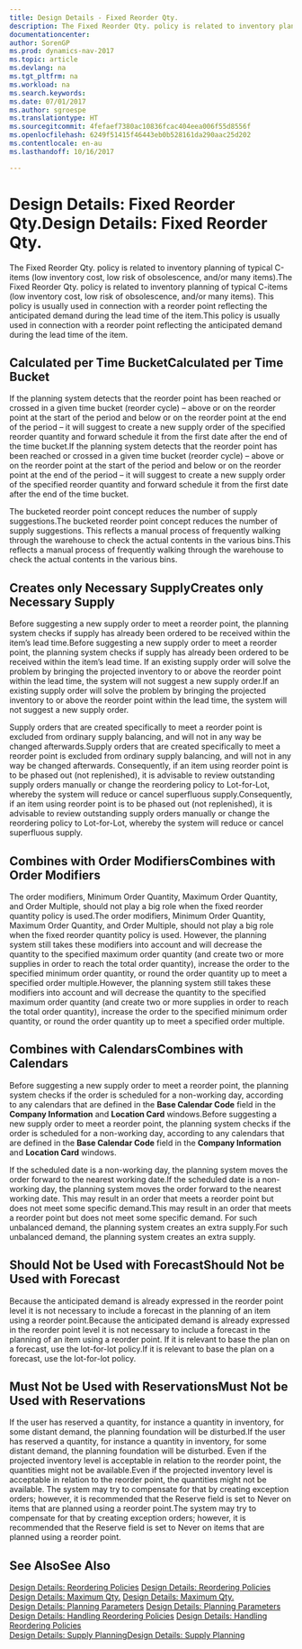 ```yaml
---
title: Design Details - Fixed Reorder Qty.
description: The Fixed Reorder Qty. policy is related to inventory planning of typical C-items (low inventory cost, low risk of obsolescence, and/or many items). This policy is usually used in connection with a reorder point reflecting the anticipated demand during the lead time of the item.
documentationcenter: 
author: SorenGP
ms.prod: dynamics-nav-2017
ms.topic: article
ms.devlang: na
ms.tgt_pltfrm: na
ms.workload: na
ms.search.keywords: 
ms.date: 07/01/2017
ms.author: sgroespe
ms.translationtype: HT
ms.sourcegitcommit: 4fefaef7380ac10836fcac404eea006f55d8556f
ms.openlocfilehash: 6249f51415f46443eb0b528161da290aac25d202
ms.contentlocale: en-au
ms.lasthandoff: 10/16/2017

---
```

# <a name="design-details-fixed-reorder-qty"></a><span data-ttu-id="8ac90-104">Design Details: Fixed Reorder Qty.</span><span class="sxs-lookup"><span data-stu-id="8ac90-104">Design Details: Fixed Reorder Qty.</span></span>
<span data-ttu-id="8ac90-105">The Fixed Reorder Qty. policy is related to inventory planning of typical C-items (low inventory cost, low risk of obsolescence, and/or many items).</span><span class="sxs-lookup"><span data-stu-id="8ac90-105">The Fixed Reorder Qty. policy is related to inventory planning of typical C-items (low inventory cost, low risk of obsolescence, and/or many items).</span></span> <span data-ttu-id="8ac90-106">This policy is usually used in connection with a reorder point reflecting the anticipated demand during the lead time of the item.</span><span class="sxs-lookup"><span data-stu-id="8ac90-106">This policy is usually used in connection with a reorder point reflecting the anticipated demand during the lead time of the item.</span></span>  

## <a name="calculated-per-time-bucket"></a><span data-ttu-id="8ac90-107">Calculated per Time Bucket</span><span class="sxs-lookup"><span data-stu-id="8ac90-107">Calculated per Time Bucket</span></span>  
 <span data-ttu-id="8ac90-108">If the planning system detects that the reorder point has been reached or crossed in a given time bucket (reorder cycle) – above or on the reorder point at the start of the period and below or on the reorder point at the end of the period – it will suggest to create a new supply order of the specified reorder quantity and forward schedule it from the first date after the end of the time bucket.</span><span class="sxs-lookup"><span data-stu-id="8ac90-108">If the planning system detects that the reorder point has been reached or crossed in a given time bucket (reorder cycle) – above or on the reorder point at the start of the period and below or on the reorder point at the end of the period – it will suggest to create a new supply order of the specified reorder quantity and forward schedule it from the first date after the end of the time bucket.</span></span>  

 <span data-ttu-id="8ac90-109">The bucketed reorder point concept reduces the number of supply suggestions.</span><span class="sxs-lookup"><span data-stu-id="8ac90-109">The bucketed reorder point concept reduces the number of supply suggestions.</span></span> <span data-ttu-id="8ac90-110">This reflects a manual process of frequently walking through the warehouse to check the actual contents in the various bins.</span><span class="sxs-lookup"><span data-stu-id="8ac90-110">This reflects a manual process of frequently walking through the warehouse to check the actual contents in the various bins.</span></span>  

## <a name="creates-only-necessary-supply"></a><span data-ttu-id="8ac90-111">Creates only Necessary Supply</span><span class="sxs-lookup"><span data-stu-id="8ac90-111">Creates only Necessary Supply</span></span>  
 <span data-ttu-id="8ac90-112">Before suggesting a new supply order to meet a reorder point, the planning system checks if supply has already been ordered to be received within the item’s lead time.</span><span class="sxs-lookup"><span data-stu-id="8ac90-112">Before suggesting a new supply order to meet a reorder point, the planning system checks if supply has already been ordered to be received within the item’s lead time.</span></span> <span data-ttu-id="8ac90-113">If an existing supply order will solve the problem by bringing the projected inventory to or above the reorder point within the lead time, the system will not suggest a new supply order.</span><span class="sxs-lookup"><span data-stu-id="8ac90-113">If an existing supply order will solve the problem by bringing the projected inventory to or above the reorder point within the lead time, the system will not suggest a new supply order.</span></span>  

 <span data-ttu-id="8ac90-114">Supply orders that are created specifically to meet a reorder point is excluded from ordinary supply balancing, and will not in any way be changed afterwards.</span><span class="sxs-lookup"><span data-stu-id="8ac90-114">Supply orders that are created specifically to meet a reorder point is excluded from ordinary supply balancing, and will not in any way be changed afterwards.</span></span> <span data-ttu-id="8ac90-115">Consequently, if an item using reorder point is to be phased out (not replenished), it is advisable to review outstanding supply orders manually or change the reordering policy to Lot-for-Lot, whereby the system will reduce or cancel superfluous supply.</span><span class="sxs-lookup"><span data-stu-id="8ac90-115">Consequently, if an item using reorder point is to be phased out (not replenished), it is advisable to review outstanding supply orders manually or change the reordering policy to Lot-for-Lot, whereby the system will reduce or cancel superfluous supply.</span></span>  

## <a name="combines-with-order-modifiers"></a><span data-ttu-id="8ac90-116">Combines with Order Modifiers</span><span class="sxs-lookup"><span data-stu-id="8ac90-116">Combines with Order Modifiers</span></span>  
 <span data-ttu-id="8ac90-117">The order modifiers, Minimum Order Quantity, Maximum Order Quantity, and Order Multiple, should not play a big role when the fixed reorder quantity policy is used.</span><span class="sxs-lookup"><span data-stu-id="8ac90-117">The order modifiers, Minimum Order Quantity, Maximum Order Quantity, and Order Multiple, should not play a big role when the fixed reorder quantity policy is used.</span></span> <span data-ttu-id="8ac90-118">However, the planning system still takes these modifiers into account and will decrease the quantity to the specified maximum order quantity (and create two or more supplies in order to reach the total order quantity), increase the order to the specified minimum order quantity, or round the order quantity up to meet a specified order multiple.</span><span class="sxs-lookup"><span data-stu-id="8ac90-118">However, the planning system still takes these modifiers into account and will decrease the quantity to the specified maximum order quantity (and create two or more supplies in order to reach the total order quantity), increase the order to the specified minimum order quantity, or round the order quantity up to meet a specified order multiple.</span></span>  

## <a name="combines-with-calendars"></a><span data-ttu-id="8ac90-119">Combines with Calendars</span><span class="sxs-lookup"><span data-stu-id="8ac90-119">Combines with Calendars</span></span>  
 <span data-ttu-id="8ac90-120">Before suggesting a new supply order to meet a reorder point, the planning system checks if the order is scheduled for a non-working day, according to any calendars that are defined in the **Base Calendar Code** field in the **Company Information** and **Location Card** windows.</span><span class="sxs-lookup"><span data-stu-id="8ac90-120">Before suggesting a new supply order to meet a reorder point, the planning system checks if the order is scheduled for a non-working day, according to any calendars that are defined in the **Base Calendar Code** field in the **Company Information** and **Location Card** windows.</span></span>  

 <span data-ttu-id="8ac90-121">If the scheduled date is a non-working day, the planning system moves the order forward to the nearest working date.</span><span class="sxs-lookup"><span data-stu-id="8ac90-121">If the scheduled date is a non-working day, the planning system moves the order forward to the nearest working date.</span></span> <span data-ttu-id="8ac90-122">This may result in an order that meets a reorder point but does not meet some specific demand.</span><span class="sxs-lookup"><span data-stu-id="8ac90-122">This may result in an order that meets a reorder point but does not meet some specific demand.</span></span> <span data-ttu-id="8ac90-123">For such unbalanced demand, the planning system creates an extra supply.</span><span class="sxs-lookup"><span data-stu-id="8ac90-123">For such unbalanced demand, the planning system creates an extra supply.</span></span>  

## <a name="should-not-be-used-with-forecast"></a><span data-ttu-id="8ac90-124">Should Not be Used with Forecast</span><span class="sxs-lookup"><span data-stu-id="8ac90-124">Should Not be Used with Forecast</span></span>  
 <span data-ttu-id="8ac90-125">Because the anticipated demand is already expressed in the reorder point level it is not necessary to include a forecast in the planning of an item using a reorder point.</span><span class="sxs-lookup"><span data-stu-id="8ac90-125">Because the anticipated demand is already expressed in the reorder point level it is not necessary to include a forecast in the planning of an item using a reorder point.</span></span> <span data-ttu-id="8ac90-126">If it is relevant to base the plan on a forecast, use the lot-for-lot policy.</span><span class="sxs-lookup"><span data-stu-id="8ac90-126">If it is relevant to base the plan on a forecast, use the lot-for-lot policy.</span></span>  

## <a name="must-not-be-used-with-reservations"></a><span data-ttu-id="8ac90-127">Must Not be Used with Reservations</span><span class="sxs-lookup"><span data-stu-id="8ac90-127">Must Not be Used with Reservations</span></span>  
 <span data-ttu-id="8ac90-128">If the user has reserved a quantity, for instance a quantity in inventory, for some distant demand, the planning foundation will be disturbed.</span><span class="sxs-lookup"><span data-stu-id="8ac90-128">If the user has reserved a quantity, for instance a quantity in inventory, for some distant demand, the planning foundation will be disturbed.</span></span> <span data-ttu-id="8ac90-129">Even if the projected inventory level is acceptable in relation to the reorder point, the quantities might not be available.</span><span class="sxs-lookup"><span data-stu-id="8ac90-129">Even if the projected inventory level is acceptable in relation to the reorder point, the quantities might not be available.</span></span> <span data-ttu-id="8ac90-130">The system may try to compensate for that by creating exception orders; however, it is recommended that the Reserve field is set to Never on items that are planned using a reorder point.</span><span class="sxs-lookup"><span data-stu-id="8ac90-130">The system may try to compensate for that by creating exception orders; however, it is recommended that the Reserve field is set to Never on items that are planned using a reorder point.</span></span>  

## <a name="see-also"></a><span data-ttu-id="8ac90-131">See Also</span><span class="sxs-lookup"><span data-stu-id="8ac90-131">See Also</span></span>  
 <span data-ttu-id="8ac90-132">[Design Details: Reordering Policies](design-details-reordering-policies.md) </span><span class="sxs-lookup"><span data-stu-id="8ac90-132">[Design Details: Reordering Policies](design-details-reordering-policies.md) </span></span>  
 <span data-ttu-id="8ac90-133">[Design Details: Maximum Qty.](design-details-maximum-qty.md) </span><span class="sxs-lookup"><span data-stu-id="8ac90-133">[Design Details: Maximum Qty.](design-details-maximum-qty.md) </span></span>  
 <span data-ttu-id="8ac90-134">[Design Details: Planning Parameters](design-details-planning-parameters.md) </span><span class="sxs-lookup"><span data-stu-id="8ac90-134">[Design Details: Planning Parameters](design-details-planning-parameters.md) </span></span>  
 <span data-ttu-id="8ac90-135">[Design Details: Handling Reordering Policies](design-details-handling-reordering-policies.md) </span><span class="sxs-lookup"><span data-stu-id="8ac90-135">[Design Details: Handling Reordering Policies](design-details-handling-reordering-policies.md) </span></span>  
 [<span data-ttu-id="8ac90-136">Design Details: Supply Planning</span><span class="sxs-lookup"><span data-stu-id="8ac90-136">Design Details: Supply Planning</span></span>](design-details-supply-planning.md)

